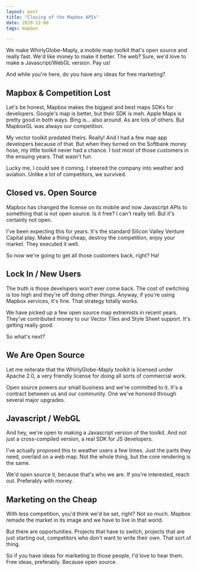 ```yaml
--- 
layout: post
title: "Closing of the Mapbox APIs"
date: 2020-12-08
tags: mapbox

--- 
```


We make WhirlyGlobe-Maply, a mobile map toolkit that's open source and really fast.  We'd like money to make it better.
The web?  Sure, we'd love to make a Javascript/WebGL version.  Pay us!

And while you're here, do you have any ideas for free marketing?

## Mapbox & Competition Lost

Let's be honest, Mapbox makes the biggest and best maps SDKs for developers.  Google's map is better, but their SDK is meh.  Apple Maps is pretty good in both ways.  Bing is... also around.  As are lots of others.  But MapboxGL was always our competition.

My vector toolkit predated theirs.  Really!  And I had a few map app developers because of that.  But when they turned on the Softbank money hose, my little toolkit never had a chance.  I lost most of those customers in the ensuing years.  That wasn't fun.

Lucky me, I could see it coming.  I steered the company into weather and aviation.  Unlike a lot of competitors, we survived.

## Closed vs. Open Source

Mapbox has changed the license on its mobile and now Javascript APIs to something that is not open source.  Is it free?  I can't really tell.  But it's certainly not open.

I've been expecting this for years.  It's the standard Silicon Valley Venture Capital play.  Make a thing cheap, destroy the competition, enjoy your market.  They executed it well.

So now we're going to get all those customers back, right?  Ha!

## Lock In / New Users

The truth is those developers won't ever come back.  The cost of switching is too high and they're off doing other things.  Anyway, if you're using Mapbox services, it's fine.  That strategy totally works.

We have picked up a few open source map extremists in recent years.  They've contributed money to our Vector Tiles and Style Sheet support.  It's getting really good.

So what's next?

## We Are Open Source

Let me reiterate that the WhirlyGlobe-Maply toolkit is licensed under Apache 2.0, a very friendly license for doing all sorts of commercial work.

Open source powers our small business and we're committed to it.  It's a contract between us and our community.  One we've honored through several major upgrades.

## Javascript / WebGL

And hey, we're open to making a Javascript version of the toolkit.  And not just a cross-compiled version, a real SDK for JS developers.

I've actually proposed this to weather users a few times.  Just the parts they need, overlaid on a web map.  Not the whole thing, but the core rendering is the same.

We'd open source it, because that's who we are.  If you're interested, reach out.  Preferably with money.

## Marketing on the Cheap

With less competition, you'd think we'd be set, right?  Not so much.  Mapbox remade the market in its image and we have to live in that world.

But there are opportunities.  Projects that have to switch, projects that are just starting out, competitors who don't want to write their own.  That sort of thing.

So if you have ideas for marketing to those people, I'd love to hear them.  Free ideas, preferably.  Because open source. 